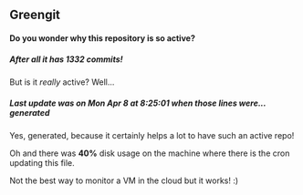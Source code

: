 ## Greengit

#### Do you wonder why this repository is so active?

##### After all it has 1332 commits!

But is it *really* active? Well...

##### Last update was on Mon Apr 8 at 8:25:01 when those lines were... generated

Yes, generated, because it certainly helps a lot to have such an active repo!

Oh and there was **40%** disk usage on the machine
where there is the cron updating this file.

Not the best way to monitor a VM in the cloud but it works! :)
